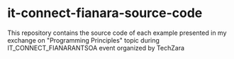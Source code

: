 # it-connect-fianara-source-code
This repository contains the source code of each example presented in my exchange on "Programming Principles" topic during IT_CONNECT_FIANARANTSOA event organized by TechZara
